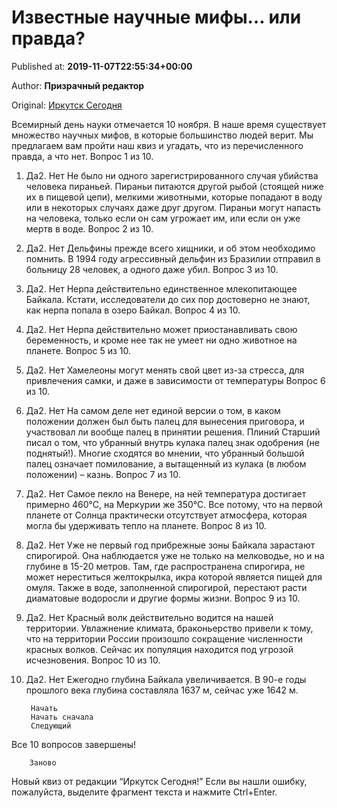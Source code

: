 
# Известные научные мифы… или правда?

Published at: **2019-11-07T22:55:34+00:00**

Author: **Призрачный редактор**

Original: [Иркутск Сегодня](https://irk.today/2019/11/08/izvestnye-nauchnye-mify-ili-pravda/)

Всемирный день науки отмечается 10 ноября. В наше время существует множество научных мифов, в которые большинство людей верит. Мы предлагаем вам пройти наш квиз и угадать, что из перечисленного правда, а что нет.
Вопрос 1 из 10.
1. Да2. Нет
Не было ни одного зарегистрированного случая убийства человека пираньей. Пираньи питаются другой рыбой (стоящей ниже их в пищевой цепи), мелкими животными, которые попадают в воду или в некоторых случаях даже друг другом. Пираньи могут напасть на человека, только если он сам угрожает им, или если он уже мертв в воде.
Вопрос 2 из 10.
1. Да2. Нет
Дельфины прежде всего хищники, и об этом необходимо помнить. В 1994 году агрессивный дельфин из Бразилии отправил в больницу 28 человек, а одного даже убил.
Вопрос 3 из 10.
1. Да2. Нет
Нерпа действительно единственное млекопитающее Байкала. Кстати, исследователи до сих пор достоверно не знают, как нерпа попала в озеро Байкал.
Вопрос 4 из 10.
1. Да2. Нет
Нерпа действительно может приостанавливать свою беременность, и кроме нее так не умеет ни одно животное на планете.
Вопрос 5 из 10.
1. Да2. Нет
Хамелеоны могут менять свой цвет из-за стресса, для привлечения самки, и даже в зависимости от температуры
Вопрос 6 из 10.
1. Да2. Нет
На самом деле нет единой версии о том, в каком положении должен был быть палец для вынесения приговора, и участвовал ли вообще палец в принятии решения. Плиний Старший писал о том, что убранный внутрь кулака палец знак одобрения (не поднятый!). Многие сходятся во мнении, что убранный большой палец означает помилование, а вытащенный из кулака (в любом положении) – казнь.
Вопрос 7 из 10.
1. Да2. Нет
Самое пекло на Венере, на ней температура достигает примерно 460°С, на Меркурии же 350°С. Все потому, что на первой планете от Солнца практически отсутствует атмосфера, которая могла бы удерживать тепло на планете.
Вопрос 8 из 10.
1. Да2. Нет
Уже не первый год прибрежные зоны Байкала зарастают спирогирой. Она наблюдается уже не только на мелководье, но и на глубине в 15-20 метров. Там, где распространена спирогира, не может нереститься желтокрылка, икра которой является пищей для омуля. Также в воде, заполненной спирогирой, перестают расти диаматовые водоросли и другие формы жизни.
Вопрос 9 из 10.
1. Да2. Нет
Красный волк действительно водится на нашей территории. Увлажнение климата, браконьерство привели к тому, что на территории России произошло сокращение численности красных волков. Сейчас их популяция находится под угрозой исчезновения.
Вопрос 10 из 10.
1. Да2. Нет
Ежегодно глубина Байкала увеличивается. В 90-е годы прошлого века глубина составляла 1637 м, сейчас уже 1642 м.

        Начать 
        Начать сначала  
        Следующий
      
Все 10 вопросов завершены!

        Заново
      
Новый квиз от редакции “Иркутск Сегодня!”
Если вы нашли ошибку, пожалуйста, выделите фрагмент текста и нажмите Ctrl+Enter.

